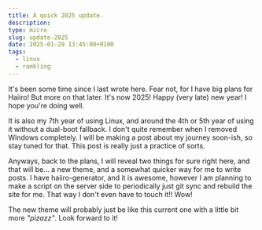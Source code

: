 ```yaml
---
title: A quick 2025 update.
description:
type: micro
slug: update-2025
date: 2025-01-29 13:45:00+0100
tags:
  - linux
  - rambling
---
```


It's been some time since I last wrote here. Fear not, for I have big plans for Haiiro! But more on that later. It's now 2025! Happy (very late) new year! I hope you're doing well.

It is also my 7th year of using Linux, and around the 4th or 5th year of using it without a dual-boot fallback. I don't quite remember when I removed Windows completely. I will be making a post about my journey soon-ish, so stay tuned for that. This post is really just a practice of sorts.

Anyways, back to the plans, I will reveal two things for sure right here, and that will be... a new theme, and a somewhat quicker way for me to write posts. I have haiiro-generator, and it is awesome, however I am planning to make a script on the server side to periodically just git sync and rebuild the site for me. That way I don't even have to touch it!! Wow!

The new theme will probably just be like this current one with a little bit more _"pizazz"_. Look forward to it!
